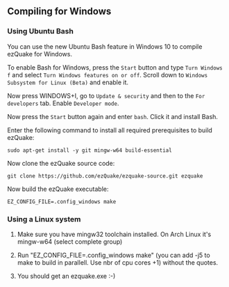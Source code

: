 ## Compiling for Windows

### Using Ubuntu Bash

You can use the new Ubuntu Bash feature in Windows 10 to compile ezQuake for Windows.

To enable Bash for Windows, press the `Start` button and type `Turn Windows f` and select `Turn Windows features on or off`. Scroll down to `Windows Subsystem for Linux (Beta)` and enable it.

Now press WINDOWS+I, go to `Update & security` and then to the `For developers` tab. Enable `Developer mode`.

Now press the `Start` button again and enter `bash`. Click it and install Bash.

Enter the following command to install all required prerequisites to build ezQuake:

```
sudo apt-get install -y git mingw-w64 build-essential
```

Now clone the ezQuake source code:

```
git clone https://github.com/ezQuake/ezquake-source.git ezquake
```

Now build the ezQuake executable:

```
EZ_CONFIG_FILE=.config_windows make
```

### Using a Linux system

1) Make sure you have mingw32 toolchain installed. On Arch Linux it's mingw-w64 (select complete group)

2) Run "EZ_CONFIG_FILE=.config_windows make" (you can add -j5 to make to build in parallell. Use nbr of cpu cores +1)
   without the quotes.

3) You should get an ezquake.exe :-)

